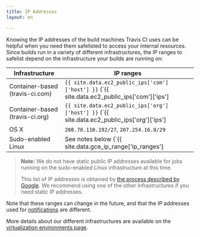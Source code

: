 ```yaml
---
title: IP Addresses
layout: en

---
```


Knowing the IP addresses of the build machines Travis CI uses can be helpful
when you need them safelisted to access your internal resources. Since builds
run in a variety of different infrastructures, the IP ranges to safelist depend
on the infrastructure your builds are running on:

| Infrastructure                  | IP ranges                                                                                                       |
| ------------------------------- | ----------------------------------------------------------------------------------------------------------------|
| Container-based (travis-ci.com) | `{{ site.data.ec2_public_ips['com']['host'] }}` (`{{ site.data.ec2_public_ips['com']['ips'] | join: "`, `" }}`) |
| Container-based (travis-ci.org) | `{{ site.data.ec2_public_ips['org']['host'] }}` (`{{ site.data.ec2_public_ips['org']['ips'] | join: "`, `" }}`) |
| OS X                            | `208.78.110.192/27`, `207.254.16.8/29`                                                                                             |
| Sudo-enabled Linux              | See notes below (`{{ site.data.gce_ip_range['ip_ranges'] | join: "`, `" }}`)                                     |

> **Note:** We do not have static public IP addresses available for jobs running on the
> sudo-enabled Linux infrastructure at this time.
>
> This list of IP addresses is obtained by [the process described by
> Google](https://cloud.google.com/compute/docs/faq#where_can_i_find_short_product_name_ip_ranges).
> We recommend using one of the other infrastructures if you need static IP
> addresses.

Note that these ranges can change in the future, and that the IP addresses used
for [notifications](/user/notifications) are different.

More details about our different infrastructures are available on the
[virtualization environments
page](/user/reference/overview/#Virtualization-environments).
